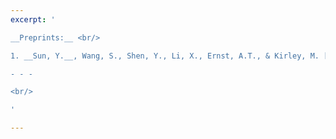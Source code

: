 ```yaml
---
excerpt: '

__Preprints:__ <br/>

1. __Sun, Y.__, Wang, S., Shen, Y., Li, X., Ernst, A.T., & Kirley, M. [Boosting Ant Colony Optimization via Solution Prediction and Machine Learning](https://arxiv.org/pdf/2008.04213.pdf). Submitted to *IEEE Transactions on Evolutionary Computation*. <br/>

- - - 

<br/>

'

---
```

